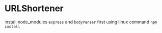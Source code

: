 # URLShortener
install node_modules `express` and `bodyParser` first using linux command `npm install`
